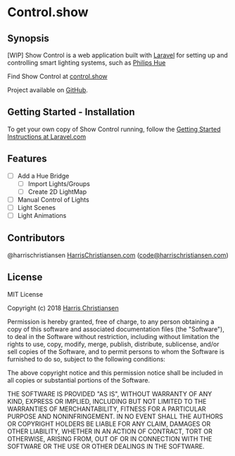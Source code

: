 # Control.show

## Synopsis

[WIP] Show Control is a web application built with [Laravel](https://laravel.com) for setting up and controlling smart lighting systems, such as [Philips Hue](http://meethue.com)  

Find Show Control at [control.show](http://www.control.show)

Project available on [GitHub](https://github.com/harrischristiansen/controlshow).  

## Getting Started - Installation

To get your own copy of Show Control running, follow the [Getting Started Instructions at Laravel.com](https://laravel.com/docs/master/installation)  

## Features

- [ ] Add a Hue Bridge
	- [ ] Import Lights/Groups
	- [ ] Create 2D LightMap
- [ ] Manual Control of Lights
- [ ] Light Scenes
- [ ] Light Animations

## Contributors

@harrischristiansen [HarrisChristiansen.com](http://www.harrischristiansen.com) (code@harrischristiansen.com)  

## License

MIT License  

Copyright (c) 2018 [Harris Christiansen](http://www.harrischristiansen.com)  

Permission is hereby granted, free of charge, to any person obtaining a copy
of this software and associated documentation files (the "Software"), to deal
in the Software without restriction, including without limitation the rights
to use, copy, modify, merge, publish, distribute, sublicense, and/or sell
copies of the Software, and to permit persons to whom the Software is
furnished to do so, subject to the following conditions:  

The above copyright notice and this permission notice shall be included in all
copies or substantial portions of the Software.  

THE SOFTWARE IS PROVIDED "AS IS", WITHOUT WARRANTY OF ANY KIND, EXPRESS OR
IMPLIED, INCLUDING BUT NOT LIMITED TO THE WARRANTIES OF MERCHANTABILITY,
FITNESS FOR A PARTICULAR PURPOSE AND NONINFRINGEMENT. IN NO EVENT SHALL THE
AUTHORS OR COPYRIGHT HOLDERS BE LIABLE FOR ANY CLAIM, DAMAGES OR OTHER
LIABILITY, WHETHER IN AN ACTION OF CONTRACT, TORT OR OTHERWISE, ARISING FROM,
OUT OF OR IN CONNECTION WITH THE SOFTWARE OR THE USE OR OTHER DEALINGS IN THE
SOFTWARE.  